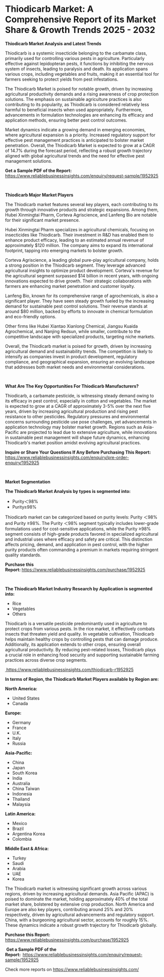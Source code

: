<p><h1>Thiodicarb Market: A Comprehensive Report of its Market Share & Growth Trends 2025 - 2032</h1></p><p><strong>Thiodicarb Market Analysis and Latest Trends</strong></p>
<p><p>Thiodicarb is a systemic insecticide belonging to the carbamate class, primarily used for controlling various pests in agriculture. Particularly effective against lepidopteran pests, it functions by inhibiting the nervous system of insects, leading to paralysis and death. Its application spans various crops, including vegetables and fruits, making it an essential tool for farmers seeking to protect yields from pest infestations.</p><p>The Thiodicarb Market is poised for notable growth, driven by increasing agricultural productivity demands and a rising awareness of crop protection solutions. The emphasis on sustainable agriculture practices is also contributing to its popularity, as Thiodicarb is considered relatively less harmful to beneficial insects when used appropriately. Furthermore, advancements in formulation technologies are enhancing its efficacy and application methods, ensuring better pest control outcomes.</p><p>Market dynamics indicate a growing demand in emerging economies, where agricultural expansion is a priority. Increased regulatory support for effective pest management practices is anticipated to bolster market penetration. Overall, the Thiodicarb Market is expected to grow at a CAGR of 14.7% during the forecast period, reflecting a robust growth trajectory aligned with global agricultural trends and the need for effective pest management solutions.</p></p>
<p><strong>Get a Sample PDF of the Report:&nbsp;</strong> <a href="https://www.reliablebusinessinsights.com/enquiry/request-sample/1952925?utm_campaign=2534&utm_medium=2&utm_source=Github&utm_content=ia&utm_term=30032025&utm_id=thiodicarb">https://www.reliablebusinessinsights.com/enquiry/request-sample/1952925</a></p>
<p>&nbsp;</p>
<p><strong>Thiodicarb Major Market Players</strong></p>
<p><p>The Thiodicarb market features several key players, each contributing to its growth through innovative products and strategic expansions. Among them, Hubei Xinmingtai Pharm, Corteva Agriscience, and Lanfeng Bio are notable for their significant market presence.</p><p>Hubei Xinmingtai Pharm specializes in agricultural chemicals, focusing on insecticides like Thiodicarb. Their investment in R&D has enabled them to enhance product efficacy, leading to an estimated annual revenue of approximately $120 million. The company aims to expand its international footprint, tapping into emerging markets to bolster growth.</p><p>Corteva Agriscience, a leading global pure-play agricultural company, holds a strong position in the Thiodicarb segment. They leverage advanced agricultural insights to optimize product development. Corteva's revenue for the agricultural segment surpassed $14 billion in recent years, with ongoing innovations expected to drive growth. Their strategic collaborations with farmers are enhancing market penetration and customer loyalty.</p><p>Lanfeng Bio, known for its comprehensive range of agrochemicals, is also a significant player. They have seen steady growth fueled by the increasing demand for sustainable pest control solutions. Their revenue stands at around $80 million, backed by efforts to innovate in chemical formulation and eco-friendly options.</p><p>Other firms like Hubei Xiantao Xianlong Chemical, Jiangsu Kuaida Agrochemical, and Nanjing Redsun, while smaller, contribute to the competitive landscape with specialized products, targeting niche markets.</p><p>Overall, the Thiodicarb market is poised for growth, driven by increasing agricultural demand and sustainability trends. The competition is likely to intensify as companies invest in product development, regulatory compliance, and geographical expansion, ensuring an evolving landscape that addresses both market needs and environmental considerations.</p></p>
<p>&nbsp;</p>
<p><strong>What Are The Key Opportunities For Thiodicarb Manufacturers?</strong></p>
<p><p>Thiodicarb, a carbamate pesticide, is witnessing steady demand owing to its efficacy in pest control, especially in cotton and vegetables. The market is expected to grow at a CAGR of approximately 3-5% over the next five years, driven by increasing agricultural production and rising pest resistance to other pesticides. Regulatory pressures and environmental concerns surrounding pesticide use pose challenges, yet advancements in application technology may bolster market growth. Regions such as Asia-Pacific are projected to lead due to extensive agriculture, while innovations in sustainable pest management will shape future dynamics, enhancing Thiodicarb's market position amidst evolving agricultural practices.</p></p>
<p><strong>Inquire or Share Your Questions If Any Before Purchasing This Report:</strong> <a href="https://www.reliablebusinessinsights.com/enquiry/pre-order-enquiry/1952925?utm_campaign=2534&utm_medium=2&utm_source=Github&utm_content=ia&utm_term=30032025&utm_id=thiodicarb">https://www.reliablebusinessinsights.com/enquiry/pre-order-enquiry/1952925</a></p>
<p>&nbsp;</p>
<p><strong>Market Segmentation</strong></p>
<p><strong>The Thiodicarb Market Analysis by types is segmented into:</strong></p>
<p><ul><li>Purity＜98%</li><li>Purity≥98%</li></ul></p>
<p><p>Thiodicarb market can be categorized based on purity levels: Purity ＜98% and Purity ≥98%. The Purity ＜98% segment typically includes lower-grade formulations used for cost-sensitive applications, while the Purity ≥98% segment consists of high-grade products favored in specialized agricultural and industrial uses where efficacy and safety are critical. This distinction affects pricing, demand, and application in pest control, with the higher purity products often commanding a premium in markets requiring stringent quality standards.</p></p>
<p><strong>Purchase this Report:&nbsp;</strong><a href="https://www.reliablebusinessinsights.com/purchase/1952925?utm_campaign=2534&utm_medium=2&utm_source=Github&utm_content=ia&utm_term=30032025&utm_id=thiodicarb">https://www.reliablebusinessinsights.com/purchase/1952925</a></p>
<p>&nbsp;</p>
<p><strong>The Thiodicarb Market Industry Research by Application is segmented into:</strong></p>
<p><ul><li>Rice</li><li>Vegetables</li><li>Others</li></ul></p>
<p><p>Thiodicarb is a versatile pesticide predominantly used in agriculture to protect crops from various pests. In the rice market, it effectively combats insects that threaten yield and quality. In vegetable cultivation, Thiodicarb helps maintain healthy crops by controlling pests that can damage produce. Additionally, its application extends to other crops, ensuring overall agricultural productivity. By reducing pest-related losses, Thiodicarb plays a crucial role in enhancing food security and supporting sustainable farming practices across diverse crop segments.</p></p>
<p><a href="https://www.reliablebusinessinsights.com/thiodicarb-r1952925?utm_campaign=2534&utm_medium=2&utm_source=Github&utm_content=ia&utm_term=30032025&utm_id=thiodicarb">&nbsp;https://www.reliablebusinessinsights.com/thiodicarb-r1952925</a></p>
<p><strong>In terms of Region, the Thiodicarb Market Players available by Region are:</strong></p>
<p>
    <p> <strong> North America: </strong>
        <ul>
            <li>United States</li>
            <li>Canada</li>
        </ul>
        </p> 
    <p> <strong> Europe: </strong>
        <ul>
            <li>Germany</li>
            <li>France</li>
            <li>U.K.</li>
            <li>Italy</li>
            <li>Russia</li>
        </ul>
        </p> 
    <p> <strong> Asia-Pacific: </strong>
        <ul>
            <li>China</li>
            <li>Japan</li>
            <li>South Korea</li>
            <li>India</li>
            <li>Australia</li>
            <li>China Taiwan</li>
            <li>Indonesia</li>
            <li>Thailand</li>
            <li>Malaysia</li>
        </ul>
        </p> 
    <p> <strong> Latin America: </strong>
        <ul>
            <li>Mexico</li>
            <li>Brazil</li>
            <li>Argentina Korea</li>
            <li>Colombia</li>
        </ul>
        </p> 
    <p> <strong> Middle East & Africa: </strong>
        <ul>
            <li>Turkey</li>
            <li>Saudi</li>
            <li>Arabia</li>
            <li>UAE</li>
            <li>Korea</li>
        </ul>
    </p>
    </p>
<p><p>The Thiodicarb market is witnessing significant growth across various regions, driven by increasing agricultural demands. Asia Pacific (APAC) is poised to dominate the market, holding approximately 40% of the total market share, bolstered by extensive crop production. North America and Europe are also key players, contributing around 25% and 20% respectively, driven by agricultural advancements and regulatory support. China, with a burgeoning agricultural sector, accounts for roughly 15%. These dynamics indicate a robust growth trajectory for Thiodicarb globally.</p></p>
<p><strong>Purchase this Report: </strong><a href="https://www.reliablebusinessinsights.com/purchase/1952925?utm_campaign=2534&utm_medium=2&utm_source=Github&utm_content=ia&utm_term=30032025&utm_id=thiodicarb">https://www.reliablebusinessinsights.com/purchase/1952925</a></p>
<p>&nbsp;<strong>Get a Sample PDF of the Report:&nbsp;&nbsp;</strong><a href="https://www.reliablebusinessinsights.com/enquiry/request-sample/1952925?utm_campaign=2534&utm_medium=2&utm_source=Github&utm_content=ia&utm_term=30032025&utm_id=thiodicarb">https://www.reliablebusinessinsights.com/enquiry/request-sample/1952925</a></p>
<p><strong></strong></p>
<p>Check more reports on <a href="https://www.reliablebusinessinsights.com/?utm_campaign=2534&utm_medium=2&utm_source=Github&utm_content=ia&utm_term=30032025&utm_id=thiodicarb">https://www.reliablebusinessinsights.com/</a></p>